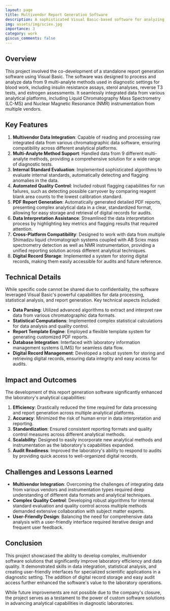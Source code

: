 ```yaml
---
layout: page
title: Multivendor Report Generation Software
description: A sophisticated Visual Basic-based software for analyzing and reporting multi-analyte methods across various analytical platforms
img: assets/img/sciex.jpg
importance: 3
category: work
giscus_comments: false
---
```


## Overview

This project involved the co-development of a standalone report generation software using Visual Basic. The software was designed to process and analyze data from 9 multi-analyte methods used in diagnostic settings for blood work, including insulin resistance assays, sterol analyses, reverse T3 tests, and estrogen assessments. It seamlessly integrated data from various analytical platforms, including Liquid Chromatography Mass Spectrometry (LC-MS) and Nuclear Magnetic Resonance (NMR) instrumentation from multiple vendors.

## Key Features

1. **Multivendor Data Integration**: Capable of reading and processing raw integrated data from various chromatographic data software, ensuring compatibility across different analytical platforms.
2. **Multi-Analyte Method Support**: Handled data from 9 different multi-analyte methods, providing a comprehensive solution for a wide range of diagnostic tests.
3. **Internal Standard Evaluation**: Implemented sophisticated algorithms to evaluate internal standards, automatically detecting and flagging anomalies in the data.
4. **Automated Quality Control**: Included robust flagging capabilities for run failures, such as detecting possible carryover by comparing reagent blank area counts to the lowest calibration standard.
5. **PDF Report Generation**: Automatically generated detailed PDF reports, presenting complex analytical data in a clear, standardized format, allowing for easy storage and retrieval of digital records for audits.
6. **Data Interpretation Assistance**: Streamlined the data interpretation process by highlighting key metrics and flagging results that required attention.
7. **Cross-Platform Compatibility**: Designed to work with data from multiple Shimadzu liquid chromatograph systems coupled with AB Sciex mass spectrometry detection as well as NMR instrumentation, providing a unified reporting solution across different analytical techniques.
8. **Digital Record Storage**: Implemented a system for storing digital records, making them easily accessible for audits and future reference.

## Technical Details

While specific code cannot be shared due to confidentiality, the software leveraged Visual Basic's powerful capabilities for data processing, statistical analysis, and report generation. Key technical aspects included:

- **Data Parsing**: Utilized advanced algorithms to extract and interpret raw data from various chromatographic data formats.
- **Statistical Computations**: Implemented complex statistical calculations for data analysis and quality control.
- **Report Template Engine**: Employed a flexible template system for generating customized PDF reports.
- **Database Integration**: Interfaced with laboratory information management systems (LIMS) for seamless data flow.
- **Digital Record Management**: Developed a robust system for storing and retrieving digital records, ensuring data integrity and easy access for audits.

## Impact and Outcomes

The development of this report generation software significantly enhanced the laboratory's analytical capabilities:

1. **Efficiency**: Drastically reduced the time required for data processing and report generation across multiple analytical platforms.
2. **Accuracy**: Minimized the risk of human error in data interpretation and reporting.
3. **Standardization**: Ensured consistent reporting formats and quality control measures across different analytical methods.
4. **Scalability**: Designed to easily incorporate new analytical methods and instrumentation as the laboratory's capabilities expanded.
5. **Audit Readiness**: Improved the laboratory's ability to respond to audits by providing quick access to well-organized digital records.

## Challenges and Lessons Learned

- **Multivendor Integration**: Overcoming the challenges of integrating data from various vendors and instrumentation types required deep understanding of different data formats and analytical techniques.
- **Complex Quality Control**: Developing robust algorithms for internal standard evaluation and quality control across multiple methods demanded extensive collaboration with subject matter experts.
- **User-Friendly Design**: Balancing the need for comprehensive data analysis with a user-friendly interface required iterative design and frequent user feedback.

## Conclusion

This project showcased the ability to develop complex, multivendor software solutions that significantly improve laboratory efficiency and data quality. It demonstrated skills in data integration, statistical analysis, and creating user-friendly interfaces for specialized scientific applications in a diagnostic setting. The addition of digital record storage and easy audit access further enhanced the software's value to the laboratory operations.

While future improvements are not possible due to the company's closure, the project serves as a testament to the power of custom software solutions in advancing analytical capabilities in diagnostic laboratories.
